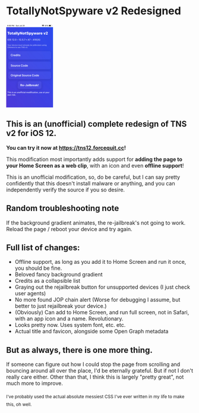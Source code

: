 # TotallyNotSpyware v2 Redesigned
<img src="https://github.com/forcequitOS/tns-v2-newUI/blob/main/showcase.jpeg?raw=true" width="25%">

## This is an (unofficial) complete redesign of TNS v2 for iOS 12.
**You can try it now at https://tns12.forcequit.cc!**

This modification most importantly adds support for **adding the page to your Home Screen as a web clip**, with an icon and even **offline support**!

This is an unofficial modification, so, do be careful, but I can say pretty confidently that this doesn't install malware or anything, and you can independently verify the source if you so desire.

## Random troubleshooting note

If the background gradient animates, the re-jailbreak's not going to work. Reload the page / reboot your device and try again.

## Full list of changes:

- Offline support, as long as you add it to Home Screen and run it once, you should be fine.
- Beloved fancy background gradient
- Credits as a collapsible list
- Graying out the rejailbreak button for unsupported devices (I just check user agents)
- No more found JOP chain alert (Worse for debugging I assume, but better to just rejailbreak your device.)
- (Obviously) Can add to Home Screen, and run full screen, not in Safari, with an app icon and a name. Revolutionary.
- Looks pretty now. Uses system font, etc. etc.
- Actual title and favicon, alongside some Open Graph metadata

## But as always, there is one more thing.

If someone can figure out how I could stop the page from scrolling and bouncing around all over the place, I'd be eternally grateful. But if not I don't really care either. Other than that, I think this is largely "pretty great", not much more to improve.

<sub>I've probably used the actual absolute messiest CSS I've ever written in my life to make this, oh well.</sub>
